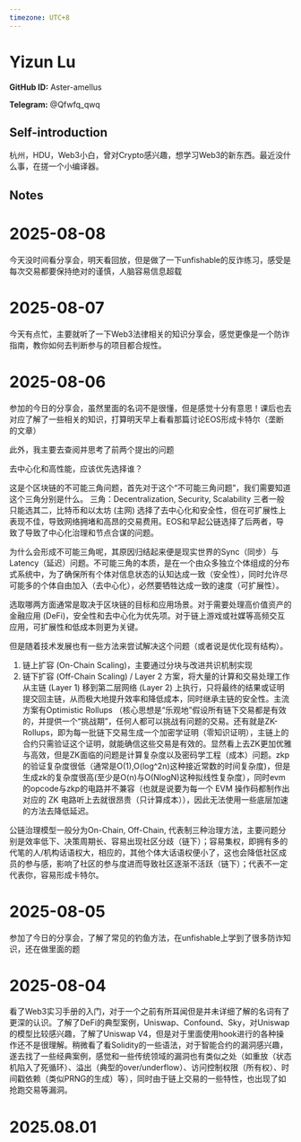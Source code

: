 ```yaml
---
timezone: UTC+8
---
```


# Yizun Lu

**GitHub ID:** Aster-amellus

**Telegram:** @Qfwfq_qwq

## Self-introduction

杭州，HDU，Web3小白，曾对Crypto感兴趣，想学习Web3的新东西。最近没什么事，在搓一个小编译器。

## Notes

<!-- Content_START -->
# 2025-08-08

今天没时间看分享会，明天看回放，但是做了一下unfishable的反诈练习，感受是每次交易都要保持绝对的谨慎，人脑容易信息超载

# 2025-08-07

今天有点忙，主要就听了一下Web3法律相关的知识分享会，感觉更像是一个防诈指南，教你如何去判断参与的项目都合规性。

# 2025-08-06

参加的今日的分享会，虽然里面的名词不是很懂，但是感觉十分有意思！课后也去对应了解了一些相关的知识，打算明天早上看看那篇讨论EOS形成卡特尔（垄断的文章）

此外，我主要去查阅并思考了前两个提出的问题

去中心化和高性能，应该优先选择谁？

这是个区块链的不可能三角问题，首先对于这个“不可能三角问题”，我们需要知道这个三角分别是什么。
三角：Decentralization, Security, Scalability
三者一般只能选其二，比特币和以太坊 (主网) 选择了去中心化和安全性，但在可扩展性上表现不佳，导致网络拥堵和高昂的交易费用。EOS和早起公链选择了后两者，导致了导致了中心化治理和节点合谋的问题。

为什么会形成不可能三角呢，其原因归结起来便是现实世界的Sync（同步）与Latency（延迟）问题。不可能三角的本质，是在一个由众多独立个体组成的分布式系统中，为了确保所有个体对信息状态的认知达成一致（安全性），同时允许尽可能多的个体自由加入（去中心化），必然要牺牲达成一致的速度（可扩展性）。

选取哪两方面通常是取决于区块链的目标和应用场景。对于需要处理高价值资产的金融应用 (DeFi)，安全性和去中心化为优先项。对于链上游戏或社媒等高频交互应用，可扩展性和低成本则更为关键。

但是随着技术发展也有一些方法来尝试解决这个问题（或者说是优化现有结构）。

1. 链上扩容 (On-Chain Scaling)，主要通过分块与改进共识机制实现
2. 链下扩容 (Off-Chain Scaling) / Layer 2 方案，将大量的计算和交易处理工作从主链 (Layer 1) 移到第二层网络 (Layer 2) 上执行，只将最终的结果或证明提交回主链，从而极大地提升效率和降低成本，同时继承主链的安全性。主流方案有Optimistic Rollups （核心思想是“乐观地”假设所有链下交易都是有效的，并提供一个“挑战期”，任何人都可以挑战有问题的交易。还有就是ZK-Rollups，即为每一批链下交易生成一个加密学证明（零知识证明），主链上的合约只需验证这个证明，就能确信这些交易是有效的。显然看上去ZK更加优雅与高效，但是ZK面临的问题是计算复杂度以及密码学工程（成本）问题。zkp的验证复杂度很低（通常是O(1),O(log^2n)这种接近常数的时间复杂度)，但是生成zk的复杂度很高(至少是O(n)与O(NlogN)这种拟线性复杂度），同时evm的opcode与zkp的电路并不兼容（也就是说要为每一个 EVM 操作码都制作出对应的 ZK 电路听上去就很昂贵（只计算成本）），因此无法使用一些底层加速的方法去降低延迟。


公链治理模型一般分为On-Chain, Off-Chain, 代表制三种治理方法，主要问题分别是效率低下、决策周期长、容易出现社区分歧（链下）；容易集权，即拥有多的代笔的人/机构话语权大，相应的，其他个体大话语权便小了，这也会降低社区成员的参与感，影响了社区的参与度进而导致社区逐渐不活跃（链下）；代表不一定代表你，容易形成卡特尔。

# 2025-08-05

参加了今日的分享会，了解了常见的钓鱼方法，在unfishable上学到了很多防诈知识，还在做里面的题

# 2025-08-04

看了Web3实习手册的入门，对于一个之前有所耳闻但是并未详细了解的名词有了更深的认识。了解了DeFi的典型案例，Uniswap、Confound、Sky，对Uniswap的模型比较感兴趣，了解了Uniswap V4，但是对于里面使用hook进行的各种操作还不是很理解。稍微看了看Solidity的一些语法，对于智能合约的漏洞感兴趣，遂去找了一些经典案例，感觉和一些传统领域的漏洞也有类似之处（如重放（状态机陷入了死循环）、溢出（典型的over/underflow）、访问控制权限（所有权）、时间戳依赖（类似PRNG的生成）等），同时由于链上交易的一些特性，也出现了如抢跑交易等漏洞。


# 2025.08.01


<!-- Content_END -->
